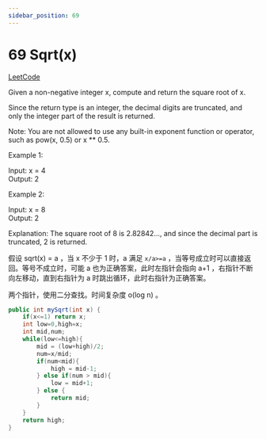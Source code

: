 ```yaml
---
sidebar_position: 69
---
```


# 69 Sqrt(x)

[LeetCode](https://leetcode.com/problems/sqrtx/)

Given a non-negative integer x, compute and return the square root of x.

Since the return type is an integer, the decimal digits are truncated, and only the integer part of the result is returned.

Note: You are not allowed to use any built-in exponent function or operator, such as pow(x, 0.5) or x ** 0.5.

 
Example 1:

Input: x = 4  
Output: 2  

Example 2:

Input: x = 8  
Output: 2  

Explanation: The square root of 8 is 2.82842..., and since the decimal part is truncated, 2 is returned.

假设 sqrt(x) = a ，当 x 不少于 1 时，a 满足 `x/a>=a` ，当等号成立时可以直接返回。等号不成立时，可能 a 也为正确答案，此时左指针会指向 a+1 ，右指针不断向左移动，直到右指针为 a 时跳出循环，此时右指针为正确答案。

两个指针，使用二分查找。时间复杂度 o(log n) 。

```java
public int mySqrt(int x) {
    if(x<=1) return x;
    int low=0,high=x;
    int mid,num;
    while(low<=high){
        mid = (low+high)/2;
        num=x/mid;
        if(num<mid){
            high = mid-1;
        } else if(num > mid){
            low = mid+1;
        } else {
            return mid;
        }
    }
    return high;
}
```